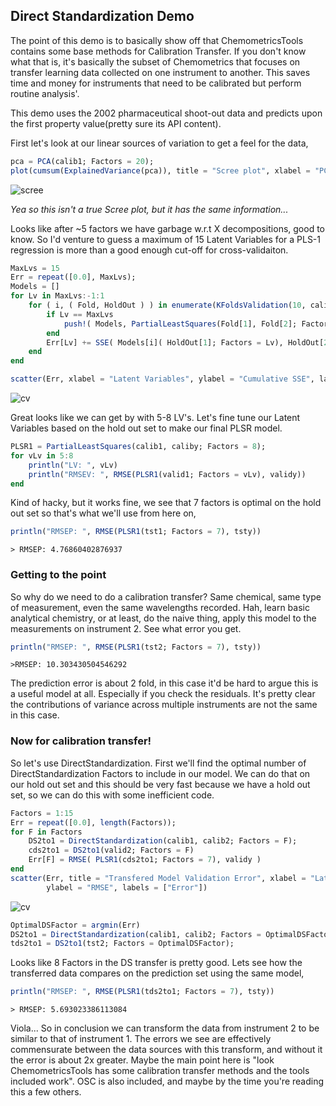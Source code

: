 ## Direct Standardization Demo
The point of this demo is to basically show off that ChemometricsTools contains some base methods for Calibration Transfer. If you don't know what that is, it's basically the subset of Chemometrics that focuses on transfer learning data collected on one instrument to another. This saves time and money for instruments that need to be calibrated but perform routine analysis'.

This demo uses the 2002 pharmaceutical shoot-out data and predicts upon the first property value(pretty sure its API content).

First let's look at our linear sources of variation to get a feel for the data,
```julia
pca = PCA(calib1; Factors = 20);
plot(cumsum(ExplainedVariance(pca)), title = "Scree plot", xlabel = "PC's", ylabel = "Variance Explained")
```
![scree](https://raw.githubusercontent.com/caseykneale/ChemometricsTools/master/images/CalibTransferDemo/scree.png )

*Yea so this isn't a true Scree plot, but it has the same information...*

Looks like after ~5 factors we have garbage w.r.t X decompositions, good to know. So I'd venture to guess a maximum of 15 Latent Variables for a PLS-1 regression is more than a good enough cut-off for cross-validaiton.

```julia
MaxLvs = 15
Err = repeat([0.0], MaxLvs);
Models = []
for Lv in MaxLvs:-1:1
    for ( i, ( Fold, HoldOut ) ) in enumerate(KFoldsValidation(10, calib1, caliby))
        if Lv == MaxLvs
            push!( Models, PartialLeastSquares(Fold[1], Fold[2]; Factors = Lv) )
        end
        Err[Lv] += SSE( Models[i]( HoldOut[1]; Factors = Lv), HoldOut[2] )
    end
end

scatter(Err, xlabel = "Latent Variables", ylabel = "Cumulative SSE", labels = ["Error"])
```
![cv](https://raw.githubusercontent.com/caseykneale/ChemometricsTools/master/images/CalibTransferDemo/CV.png )

Great looks like we can get by with 5-8 LV's. Let's fine tune our Latent Variables based on the hold out set to make our final PLSR model.

```julia
PLSR1 = PartialLeastSquares(calib1, caliby; Factors = 8);
for vLv in 5:8
    println("LV: ", vLv)
    println("RMSEV: ", RMSE(PLSR1(valid1; Factors = vLv), validy))
end
```
Kind of hacky, but it works fine, we see that 7 factors is optimal on the hold out set so that's what we'll use from here on,
```julia
println("RMSEP: ", RMSE(PLSR1(tst1; Factors = 7), tsty))
```

```> RMSEP: 4.76860402876937```


### Getting to the point
So why do we need to do a calibration transfer? Same chemical, same type of measurement, even the same wavelengths recorded. Hah, learn basic analytical chemistry, or at least, do the naive thing, apply this model to the measurements on instrument 2. See what error you get.
```julia
println("RMSEP: ", RMSE(PLSR1(tst2; Factors = 7), tsty))
```

```>RMSEP: 10.303430504546292```

The prediction error is about 2 fold, in this case it'd be hard to argue this is a useful model at all. Especially if you check the residuals. It's pretty clear the contributions of variance across multiple instruments are not the same in this case.

### Now for calibration transfer!
So let's use DirectStandardization. First we'll find the optimal number of DirectStandardization Factors to include in our model. We can do that on our hold out set and this should be very fast because we have a hold out set, so we can do this with some inefficient code.

```julia
Factors = 1:15
Err = repeat([0.0], length(Factors));
for F in Factors
    DS2to1 = DirectStandardization(calib1, calib2; Factors = F);
    cds2to1 = DS2to1(valid2; Factors = F)
    Err[F] = RMSE( PLSR1(cds2to1; Factors = 7), validy )
end
scatter(Err, title = "Transfered Model Validation Error", xlabel = "Latent Factors",
        ylabel = "RMSE", labels = ["Error"])
```
![cv](https://raw.githubusercontent.com/caseykneale/ChemometricsTools/master/images/CalibTransferDemo/DSvalerror.png )

```julia
OptimalDSFactor = argmin(Err)
DS2to1 = DirectStandardization(calib1, calib2; Factors = OptimalDSFactor);
tds2to1 = DS2to1(tst2; Factors = OptimalDSFactor);
```

Looks like 8 Factors in the DS transfer is pretty good. Lets see how the transferred data compares on the prediction set using the same model,
```julia
println("RMSEP: ", RMSE(PLSR1(tds2to1; Factors = 7), tsty))
```

```> RMSEP: 5.693023386113084```

Viola... So in conclusion we can transform the data from instrument 2 to be similar to that of instrument 1. The errors we see are effectively commensurate between the data sources with this transform, and without it the error is about 2x greater. Maybe the main point here is "look ChemometricsTools has some calibration transfer methods and the tools included work". OSC is also included, and maybe by the time you're reading this a few others.
